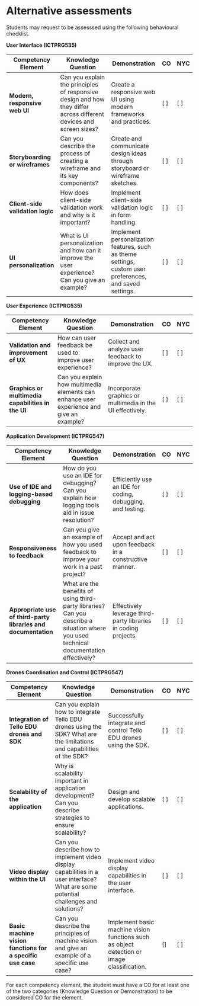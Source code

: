 # Alternative assessments
Students may request to be assesssed using the following behavioural checklist.

**User Interface (ICTPRG535)**

|Competency Element|Knowledge Question|Demonstration|CO|NYC|
|------------------|------------------|-------------|--|---|
|**Modern, responsive web UI**|Can you explain the principles of responsive design and how they differ across different devices and screen sizes?|Create a responsive web UI using modern frameworks and practices.| [ ] | [ ] |
|**Storyboarding or wireframes**|Can you describe the process of creating a wireframe and its key components?|Create and communicate design ideas through storyboard or wireframe sketches.| [ ] | [ ] |
|**Client-side validation logic**|How does client-side validation work and why is it important?|Implement client-side validation logic in form handling.| [ ] | [ ] |
|**UI personalization**|What is UI personalization and how can it improve the user experience? Can you give an example?|Implement personalization features, such as theme settings, custom user preferences, and saved settings.| [ ] | [ ] |

**User Experience (ICTPRG535)**

|Competency Element|Knowledge Question|Demonstration|CO|NYC|
|------------------|------------------|-------------|--|---|
|**Validation and improvement of UX**|How can user feedback be used to improve user experience?|Collect and analyze user feedback to improve the UX.| [ ] | [ ] |
|**Graphics or multimedia capabilities in the UI**|Can you explain how multimedia elements can enhance user experience and give an example?|Incorporate graphics or multimedia in the UI effectively.| [ ] | [ ] |

**Application Development (ICTPRG547)**

|Competency Element|Knowledge Question|Demonstration|CO|NYC|
|------------------|------------------|-------------|--|---|
|**Use of IDE and logging-based debugging**|How do you use an IDE for debugging? Can you explain how logging tools aid in issue resolution?|Efficiently use an IDE for coding, debugging, and testing.| [ ] | [ ] |
|**Responsiveness to feedback**|Can you give an example of how you used feedback to improve your work in a past project?|Accept and act upon feedback in a constructive manner.| [ ] | [ ] |
|**Appropriate use of third-party libraries and documentation**|What are the benefits of using third-party libraries? Can you describe a situation where you used technical documentation effectively?|Effectively leverage third-party libraries in coding projects.| [ ] | [ ] |

**Drones Coordination and Control (ICTPRG547)**

|Competency Element|Knowledge Question|Demonstration|CO|NYC|
|------------------|------------------|-------------|--|---|
|**Integration of Tello EDU drones and SDK**|Can you explain how to integrate Tello EDU drones using the SDK? What are the limitations and capabilities of the SDK?|Successfully integrate and control Tello EDU drones using the SDK.| [ ] | [ ] |
|**Scalability of the application**|Why is scalability important in application development? Can you describe strategies to ensure scalability?|Design and develop scalable applications.| [ ] | [ ] |
|**Video display within the UI**|Can you describe how to implement video display capabilities in a user interface? What are some potential challenges and solutions?|Implement video display capabilities in the user interface.| [ ] | [ ] |
|**Basic machine vision functions for a specific use case**|Can you describe the principles of machine vision and give an example of a specific use case?|Implement basic machine vision functions such as object detection or image classification.| [] | [ ] |

For each competency element, the student must have a CO for at least one of the two categories (Knowledge Question or Demonstration) to be considered CO for the element.
